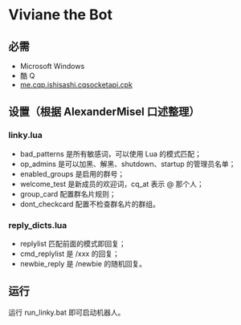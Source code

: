 Viviane the Bot
===

## 必需
* Microsoft Windows
* 酷 Q
* [me.cqp.ishisashi.cqsocketapi.cpk](https://dl.bintray.com/mrhso/cqsocketapi/me.cqp.ishisashi.cqsocketapi.cpk)

## 设置（根据 AlexanderMisel 口述整理）
### linky.lua
* bad_patterns 是所有敏感词，可以使用 Lua 的模式匹配；
* op_admins 是可以加黑、解黑、shutdown、startup 的管理员名单；
* enabled_groups 是启用的群号；
* welcome_test 是新成员的欢迎词，cq_at 表示 @ 那个人；
* group_card 配置群名片规则；
* dont_checkcard 配置不检查群名片的群组。

### reply_dicts.lua
* replylist 匹配前面的模式即回复；
* cmd_replylist 是 /xxx 的回复；
* newbie_reply 是 /newbie 的随机回复。

## 运行
运行 run_linky.bat 即可启动机器人。
